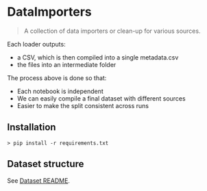 # DataImporters

> A collection of data importers or clean-up for various sources.

Each loader outputs:  
* a CSV, which is then compiled into a single metadata.csv  
* the files into an intermediate folder  

The process above is done so that:  
* Each notebook is independent  
* We can easily compile a final dataset with different sources  
* Easier to make the split consistent across runs  

## Installation 

```
> pip install -r requirements.txt
```

## Dataset structure

See [Dataset README](data/dataset/README.md).
